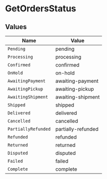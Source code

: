 # GetOrdersStatus


## Values

| Name                | Value               |
| ------------------- | ------------------- |
| `Pending`           | pending             |
| `Processing`        | processing          |
| `Confirmed`         | confirmed           |
| `OnHold`            | on-hold             |
| `AwaitingPayment`   | awaiting-payment    |
| `AwaitingPickup`    | awaiting-pickup     |
| `AwaitingShipment`  | awaiting-shipment   |
| `Shipped`           | shipped             |
| `Delivered`         | delivered           |
| `Cancelled`         | cancelled           |
| `PartiallyRefunded` | partially-refunded  |
| `Refunded`          | refunded            |
| `Returned`          | returned            |
| `Disputed`          | disputed            |
| `Failed`            | failed              |
| `Complete`          | complete            |